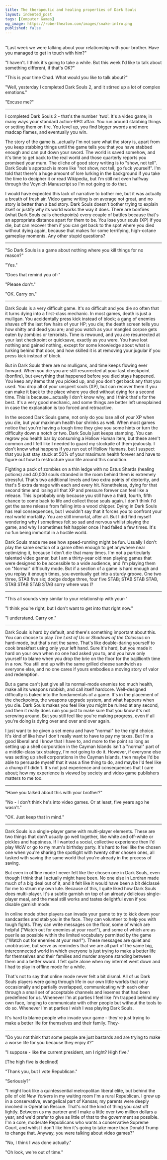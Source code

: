 ```yaml
---
title: The therapeutic and healing properties of Dark Souls
layout: indented_post
tags: [Computer Games]
og_image: https://robertheaton.com/images/snake-intro.png
published: false
---
```

<br/>
"Last week we were talking about your relationship with your brother. Have you managed to get in touch with him?"

"I haven't. I think it's going to take a while. But this week I'd like to talk about something different, if that's OK?"

"This is your time Chad. What would you like to talk about?"

"Well, yesterday I completed Dark Souls 2, and it stirred up a lot of complex emotions."

"Excuse me?"

---

I completed Dark Souls 2 - that's the number 'two'. It's a video game; in many ways your standard action-RPG affair. You run around stabbing things or setting them on fire. You level up, you find bigger swords and more madcap flames, and eventually you win.

The story of the game is…actually I'm not sure what the story is, apart from you keep stabbing things until the game tells you that you have stabbed enough and can put down your sword. The world is saved somehow, and it's time to get back to the real world and those quarterly reports you promised your mum. The cliche of good story writing is to "show, not tell". Dark Souls's approach is more like "not show, not tell, go fuck yourself". I'm told that there's a huge amount of lore lurking in the background if you take the time to decipher it or read Wikipedia, but I'm still not even halfway through the Voynich Manuscript so I'm not going to do that.

I would have expected this lack of narrative to bother me, but it was actually a breath of fresh air. Video game writing is on average not great, and no story is better than a bad story. Dark Souls doesn't bother trying to explain itself or justify why its world works the way it does. There are bonfires (what Dark Souls calls checkpoints) every couple of battles because that's an appropriate distance apart for them to be. You lose your souls (XP) if you die, but can recover them if you can get back to the spot where you died without dying again, because that makes for some terrifying, high-octane gameplay moments. Any other stupid questions?

---

"So Dark Souls is a game about nothing where you kill things for no reason?"

"Yes."

"Does that remind you of-"

"Please don't."

"OK. Carry on."

---

Dark Souls is a very difficult game. It's so difficult and you die so often that it turns dying into a first-class mechanic. In most games, death is just a mulligan. You accidentally press kick instead of block; a gang of enemies shaves off the last few hairs of your HP; you die; the death screen tells you how shitty and dead you are; and you watch as your mangled corpse gets eaten by zombies or terrorists. Time is rewound, and you are resurrected at your last checkpoint or quicksave, exactly as you were. You have lost nothing and gained nothing, except for some knowledge about what is lurking behind that door, and how skilled it is at removing your jugular if you press kick instead of block.

But in Dark Souls there are no mulligans, and time keeps flowing ever forward. When you die you are still resurrected at your last checkpoint (bonfire), but everything that happened before you died stays happened. You keep any items that you picked up, and you don't get back any that you used. You drop all of your unspent souls (XP), but can recover them if you can make it back to the place where you died without dying for a second time. This is because…actually I don't know why, and I think that's for the best. It's a very good mechanic, and some things are better left unexplained in case the explanation is too forced and retroactive.

In the second Dark Souls game, not only do you lose all of your XP when you die, but your maximum health bar shrinks as well. When most games notice that you're having a tough time they give you some hints or turn the difficulty down a notch or two. Dark Souls just keeps stamping. You can regrow you health bar by consuming a Hollow Human item, but these aren't common and I felt like I needed to guard my stockpile of them jealously. I don't know what happens if you run out of Hollow Humans, but I suspect that you just stay stuck at 50% of your maximum health forever and have to figure out how to restructure your life around this condition.

Fighting a pack of zombies on a thin ledge with no Estus Shards (healing potions) and 40,000 souls stranded in the room behind them is extremely stressful. That's two additional levels and two extra points of dexterity, and that's 5 extra damage with each and every hit. Nonetheless, dying for that second time and losing all that XP and pressure forever can feel like a release. This is probably only because you still have a third, fourth, fifth chance to come back to life and collect those souls again. I don't think I'd get the same release from falling into a wood chipper. Dying in Dark Souls has real consequences, but I wouldn't say that it forces you to confront your real world mortality. You are still immortal, after all. But I did find myself wondering why I sometimes felt so sad and nervous whilst playing the game, and why I sometimes felt happier once I had failed a few times. It's no fun being immortal in a hostile world.

Dark Souls made me see how speed-running might be fun. Usually I don't play the same section of a game often enough to get anywhere near optimizing it, because I don't die that many times. I'm not a particularly talented video gamer, but I am a thirty-year old man playing games that were designed to be accessible to a wide audience, and I'm playing them on "Normal" difficulty mode. But if a section of a game is hard enough and you replay it enough times, you eventually get into a sturdy groove. One two three, STAB five six; dodge dodge three, four five STAB; STAB STAB STAB, STAB STAB STAB STAB sorry where was I?

---

"This all sounds very similar to your relationship with your-"

"I think you're right, but I don't want to get into that right now."

"I understand. Carry on."

---

Dark Souls is hard by default, and there's something important about this. You can choose to play *The Last of Us* or *Shadows of the Colossus* on hard-mode, but that's not the same. That's like double-daring yourself to cook breakfast using only your left hand. Sure it's hard, but you made it hard on your own when no one had asked you to, and you have only yourself to blame when you drop the brie on the floor for the bajillionth time in a row. You still end up with the same grilled cheese sandwich as everyone else, and no one cares if yours embodies a moving story of valor and redemption.

But a game can't just give all its normal-mode enemies too much health, make all its weapons rubbish, and call itself hardcore. Well-designed difficulty is baked into the fundamentals of a game. It's in the placement of the checkpoints, the weapons upgrade system, and what happens when you die. Dark Souls makes you feel like you might be ruined at any second, and then it really does ruin you just to make sure that you know it's not screwing around. But you still feel like you're making progress, even if all you're doing is dying over and over and over again.

I just want to be given a set menu and have "normal" be the right choice. It's kind of like how I don't really want to have to pay my taxes. But I'm a good liberal and I know that I have to, and more to the point so long as setting up a shell corporation in the Cayman Islands isn't a "normal" part of a middle-class tax strategy, I'm not going to do it. However, if everyone else was setting up shell corporations in the Cayman Islands, then maybe I'd be able to persuade myself that it was a fine thing to do, and maybe I'd feel like a chump if I didn't. It's not just experience and consequences that I care about; how my experience is viewed by society and video game publishers matters to me too.

---

"Have you talked about this with your brother?"

"No - I don't think he's into video games. Or at least, five years ago he wasn't."

"OK. Just keep that in mind."

---

Dark Souls is a single-player game with multi-player elements. These are two things that don't usually go well together, like white and off-white or pickles and happiness. If I wanted a social, collective experience then I'd play WoW or go to my mum's birthday party. It's hard to feel like the chosen one when you're sharing the spotlight with twenty other chosen ones, all tasked with saving the same world that you're already in the process of saving.

But even in offline mode I never felt like the chosen one in Dark Souls, even though I think that I actually might have been. No one else in Lordran made much of a big deal out of it, and it felt like it would have been a bit déclassé for me to strum my own lute. Because of this, I quite liked how Dark Souls does multi-player. It's a subtle garnish on top of an already delicious single-player meal, and the meal still works and tastes delightful even if you disable garnish mode.

In online mode other players can invade your game to try to kick down your sandcastles and stab you in the face. They can volunteer to help you with tough fights. They can write messages on the floor, some of which are helpful ("Watch out for enemies at your rear!"), and some of which are as puerile as possible within the limited vocabulary permitted by the game ("Watch out for enemies at your rear!"). These messages are quiet and unobtrusive, but serve as reminders that we are all part of the same big, interconnected world in which everyone is just trying to make a better life for themselves and their families and murder anyone standing between them and a better sword. I felt quite alone when my internet went down and I had to play in offline mode for a while.

That's not to say that online mode never felt a bit dismal. All of us Dark Souls players were going through life in our own little worlds that only occasionally and partially overlapped, communicating with each other through a small set of acceptable channels and lexemes that had been predefined for us. Whenever I'm at parties I feel like I'm trapped behind my own face, longing to communicate with other people but without the tools to do so. Whenever I'm at parties I wish I was playing Dark Souls.

It's hard to blame people who invade your game - they're just trying to make a better life for themselves and their family. They-

---

"Do you not think that some people are just bastards and are trying to make a worse life for you because they enjoy it?"

"I suppose - like the current president, am I right? High five."

[The high five is declined]

"Thank you, but I vote Republican."

"Seriously?"

"I might look like a quintessential metropolitan liberal elite, but behind the pile of old *New Yorker*s in my waiting room I'm a rural Republican. I grew up in a conservative, evangelical part of Kansas; my parents were deeply involved in Operation Rescue. That's not the kind of thing you cast off lightly. Between us my partner and I make a little over two million dollars a year, and we'd prefer to give as little of that to the government as possible. I'm a core, moderate Republicans who wants a conservative Supreme Court, and whilst I don't like him it's going to take more than Donald Trump to change that. Anyway, you were talking about video games?"

"No, I think I was done actually."

"Oh look, we're out of time."
